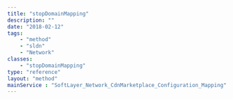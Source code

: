 ```yaml
---
title: "stopDomainMapping"
description: ""
date: "2018-02-12"
tags:
    - "method"
    - "sldn"
    - "Network"
classes:
    - "stopDomainMapping"
type: "reference"
layout: "method"
mainService : "SoftLayer_Network_CdnMarketplace_Configuration_Mapping"
---
```

